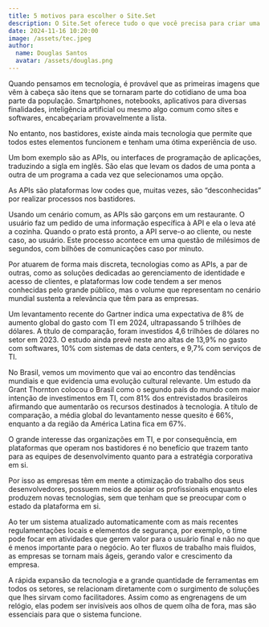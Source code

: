 ```yaml
---
title: 5 motivos para escolher o Site.Set
description: O Site.Set oferece tudo o que você precisa para criar uma loja online eficiente e personalizada. Desde a integração com sistemas de pagamento até a criação de páginas de vendas, veja por que milhares de empreendedores escolhem nossa plataforma.
date: 2024-11-16 10:20:00
image: /assets/tec.jpeg
author:
  name: Douglas Santos
  avatar: /assets/douglas.png
---
```


Quando pensamos em tecnologia, é provável que as primeiras imagens que vêm à cabeça são itens que se tornaram parte do cotidiano de uma boa parte da população. Smartphones, notebooks, aplicativos para diversas finalidades, inteligência artificial ou mesmo algo comum como sites e softwares, encabeçariam provavelmente a lista.

No entanto, nos bastidores, existe ainda mais tecnologia que permite que todos estes elementos funcionem e tenham uma ótima experiência de uso.

Um bom exemplo são as APIs, ou interfaces de programação de aplicações, traduzindo a sigla em inglês. São elas que levam os dados de uma ponta a outra de um programa a cada vez que selecionamos uma opção.

As APIs são plataformas low codes que, muitas vezes, são “desconhecidas” por realizar processos nos bastidores.

Usando um cenário comum, as APIs são garçons em um restaurante. O usuário faz um pedido de uma informação específica à API e ela o leva até a cozinha. Quando o prato está pronto, a API serve-o ao cliente, ou neste caso, ao usuário. Este processo acontece em uma questão de milésimos de segundos, com bilhões de comunicações caso por minuto.

Por atuarem de forma mais discreta, tecnologias como as APIs, a par de outras, como as soluções dedicadas ao gerenciamento de identidade e acesso de clientes, e plataformas low code tendem a ser menos conhecidas pelo grande público, mas o volume que representam no cenário mundial sustenta a relevância que têm para as empresas.

Um levantamento recente do Gartner indica uma expectativa de 8% de aumento global do gasto com TI em 2024, ultrapassando 5 trilhões de dólares. A título de comparação, foram investidos 4,6 trilhões de dólares no setor em 2023. O estudo ainda prevê neste ano altas de 13,9% no gasto com softwares, 10% com sistemas de data centers, e 9,7% com serviços de TI.

No Brasil, vemos um movimento que vai ao encontro das tendências mundiais e que evidencia uma evolução cultural relevante. Um estudo da Grant Thornton colocou o Brasil como o segundo país do mundo com maior intenção de investimentos em TI, com 81% dos entrevistados brasileiros afirmando que aumentarão os recursos destinados à tecnologia. A título de comparação, a média global do levantamento nesse quesito é 66%, enquanto a da região da América Latina fica em 67%.

O grande interesse das organizações em TI, e por consequência, em plataformas que operam nos bastidores é no benefício que trazem tanto para as equipes de desenvolvimento quanto para a estratégia corporativa em si.

Por isso as empresas têm em mente a otimização do trabalho dos seus desenvolvedores, possuem meios de apoiar os profissionais enquanto eles produzem novas tecnologias, sem que tenham que se preocupar com o estado da plataforma em si.

Ao ter um sistema atualizado automaticamente com as mais recentes regulamentações locais e elementos de segurança, por exemplo, o time pode focar em atividades que gerem valor para o usuário final e não no que é menos importante para o negócio. Ao ter fluxos de trabalho mais fluidos, as empresas se tornam mais ágeis, gerando valor e crescimento da empresa.

A rápida expansão da tecnologia e a grande quantidade de ferramentas em todos os setores, se relacionam diretamente com o surgimento de soluções que lhes sirvam como facilitadores. Assim como as engrenagens de um relógio, elas podem ser invisíveis aos olhos de quem olha de fora, mas são essenciais para que o sistema funcione.